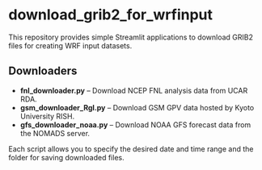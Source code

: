 # download_grib2_for_wrfinput

This repository provides simple Streamlit applications to download GRIB2 files for creating WRF input datasets.

## Downloaders

- **fnl_downloader.py** – Download NCEP FNL analysis data from UCAR RDA.
- **gsm_downloader_Rgl.py** – Download GSM GPV data hosted by Kyoto University RISH.
- **gfs_downloader_noaa.py** – Download NOAA GFS forecast data from the NOMADS server.

Each script allows you to specify the desired date and time range and the folder for saving downloaded files.
